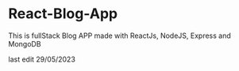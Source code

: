 # React-Blog-App

This is fullStack Blog APP made with ReactJs, NodeJS, Express and MongoDB

last edit 29/05/2023
